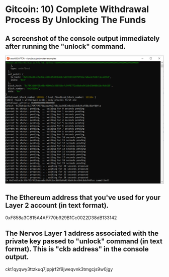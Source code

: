 # Gitcoin: 10) Complete Withdrawal Process By Unlocking The Funds

## A screenshot of the console output immediately after running the "unlock" command.
![Step 10](10.1.png)

## The Ethereum address that you've used for your Layer 2 account (in text format).
0xF858a3C815A4AF770b929B1Cc0022D38dB133142

## The Nervos Layer 1 address associated with the private key passed to "unlock" command (in text format). This is "ckb address" in the console output.
ckt1qyqwy3ttzkuq7jppjrf2f9jweqvnk3tmgcjs9w0jgy
